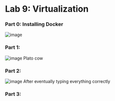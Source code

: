 # Lab 9: Virtualization

### Part 0: Installing Docker
![image](https://user-images.githubusercontent.com/10250444/180333792-2a45e065-1ba7-40ed-9a06-476f7f0b1880.png)


### Part 1:
![image](https://user-images.githubusercontent.com/10250444/180334789-5e57577c-84d2-4375-a18e-6ac514a9c666.png)
Plato cow

### Part 2:
![image](https://user-images.githubusercontent.com/10250444/180335541-d668f827-3759-497e-ace8-b550d25dfebb.png)
After eventually typing everything correctly

### Part 3:
